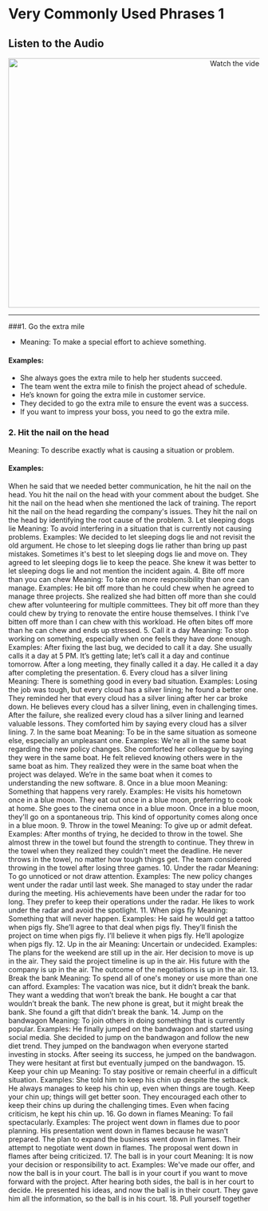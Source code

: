# Very Commonly Used Phrases 1

## Listen to the Audio 
 <p align="center">
  <a href="https://www.youtube.com/watch?v=IaYnnDRPnGI" target="_blank">
    <img src="https://img.youtube.com/vi/IaYnnDRPnGI/hqdefault.jpg" alt="Watch the video" width="900" height="500">
  </a>
</p>

---

###1. Go the extra mile
- Meaning: To make a special effort to achieve something.

#### Examples:
- She always goes the extra mile to help her students succeed.
- The team went the extra mile to finish the project ahead of schedule.
- He’s known for going the extra mile in customer service.
- They decided to go the extra mile to ensure the event was a success.
- If you want to impress your boss, you need to go the extra mile.

### 2. Hit the nail on the head
Meaning: To describe exactly what is causing a situation or problem.

#### Examples:
When he said that we needed better communication, he hit the nail on the head.
You hit the nail on the head with your comment about the budget.
She hit the nail on the head when she mentioned the lack of training.
The report hit the nail on the head regarding the company's issues.
They hit the nail on the head by identifying the root cause of the problem.
3. Let sleeping dogs lie
Meaning: To avoid interfering in a situation that is currently not causing problems.
Examples:
We decided to let sleeping dogs lie and not revisit the old argument.
He chose to let sleeping dogs lie rather than bring up past mistakes.
Sometimes it's best to let sleeping dogs lie and move on.
They agreed to let sleeping dogs lie to keep the peace.
She knew it was better to let sleeping dogs lie and not mention the incident again.
4. Bite off more than you can chew
Meaning: To take on more responsibility than one can manage.
Examples:
He bit off more than he could chew when he agreed to manage three projects.
She realized she had bitten off more than she could chew after volunteering for multiple committees.
They bit off more than they could chew by trying to renovate the entire house themselves.
I think I've bitten off more than I can chew with this workload.
He often bites off more than he can chew and ends up stressed.
5. Call it a day
Meaning: To stop working on something, especially when one feels they have done enough.
Examples:
After fixing the last bug, we decided to call it a day.
She usually calls it a day at 5 PM.
It’s getting late; let’s call it a day and continue tomorrow.
After a long meeting, they finally called it a day.
He called it a day after completing the presentation.
6. Every cloud has a silver lining
Meaning: There is something good in every bad situation.
Examples:
Losing the job was tough, but every cloud has a silver lining; he found a better one.
They reminded her that every cloud has a silver lining after her car broke down.
He believes every cloud has a silver lining, even in challenging times.
After the failure, she realized every cloud has a silver lining and learned valuable lessons.
They comforted him by saying every cloud has a silver lining.
7. In the same boat
Meaning: To be in the same situation as someone else, especially an unpleasant one.
Examples:
We're all in the same boat regarding the new policy changes.
She comforted her colleague by saying they were in the same boat.
He felt relieved knowing others were in the same boat as him.
They realized they were in the same boat when the project was delayed.
We’re in the same boat when it comes to understanding the new software.
8. Once in a blue moon
Meaning: Something that happens very rarely.
Examples:
He visits his hometown once in a blue moon.
They eat out once in a blue moon, preferring to cook at home.
She goes to the cinema once in a blue moon.
Once in a blue moon, they'll go on a spontaneous trip.
This kind of opportunity comes along once in a blue moon.
9. Throw in the towel
Meaning: To give up or admit defeat.
Examples:
After months of trying, he decided to throw in the towel.
She almost threw in the towel but found the strength to continue.
They threw in the towel when they realized they couldn't meet the deadline.
He never throws in the towel, no matter how tough things get.
The team considered throwing in the towel after losing three games.
10. Under the radar
Meaning: To go unnoticed or not draw attention.
Examples:
The new policy changes went under the radar until last week.
She managed to stay under the radar during the meeting.
His achievements have been under the radar for too long.
They prefer to keep their operations under the radar.
He likes to work under the radar and avoid the spotlight.
11. When pigs fly
Meaning: Something that will never happen.
Examples:
He said he would get a tattoo when pigs fly.
She’ll agree to that deal when pigs fly.
They’ll finish the project on time when pigs fly.
I’ll believe it when pigs fly.
He’ll apologize when pigs fly.
12. Up in the air
Meaning: Uncertain or undecided.
Examples:
The plans for the weekend are still up in the air.
Her decision to move is up in the air.
They said the project timeline is up in the air.
His future with the company is up in the air.
The outcome of the negotiations is up in the air.
13. Break the bank
Meaning: To spend all of one's money or use more than one can afford.
Examples:
The vacation was nice, but it didn’t break the bank.
They want a wedding that won’t break the bank.
He bought a car that wouldn’t break the bank.
The new phone is great, but it might break the bank.
She found a gift that didn’t break the bank.
14. Jump on the bandwagon
Meaning: To join others in doing something that is currently popular.
Examples:
He finally jumped on the bandwagon and started using social media.
She decided to jump on the bandwagon and follow the new diet trend.
They jumped on the bandwagon when everyone started investing in stocks.
After seeing its success, he jumped on the bandwagon.
They were hesitant at first but eventually jumped on the bandwagon.
15. Keep your chin up
Meaning: To stay positive or remain cheerful in a difficult situation.
Examples:
She told him to keep his chin up despite the setback.
He always manages to keep his chin up, even when things are tough.
Keep your chin up; things will get better soon.
They encouraged each other to keep their chins up during the challenging times.
Even when facing criticism, he kept his chin up.
16. Go down in flames
Meaning: To fail spectacularly.
Examples:
The project went down in flames due to poor planning.
His presentation went down in flames because he wasn’t prepared.
The plan to expand the business went down in flames.
Their attempt to negotiate went down in flames.
The proposal went down in flames after being criticized.
17. The ball is in your court
Meaning: It is now your decision or responsibility to act.
Examples:
We've made our offer, and now the ball is in your court.
The ball is in your court if you want to move forward with the project.
After hearing both sides, the ball is in her court to decide.
He presented his ideas, and now the ball is in their court.
They gave him all the information, so the ball is in his court.
18. Pull yourself together
